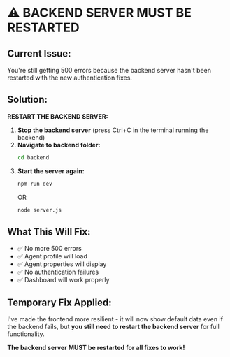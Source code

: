 # ⚠️ BACKEND SERVER MUST BE RESTARTED

## Current Issue:
You're still getting 500 errors because the backend server hasn't been restarted with the new authentication fixes.

## Solution:
**RESTART THE BACKEND SERVER:**

1. **Stop the backend server** (press Ctrl+C in the terminal running the backend)
2. **Navigate to backend folder:**
   ```bash
   cd backend
   ```
3. **Start the server again:**
   ```bash
   npm run dev
   ```
   OR
   ```bash
   node server.js
   ```

## What This Will Fix:
- ✅ No more 500 errors
- ✅ Agent profile will load
- ✅ Agent properties will display
- ✅ No authentication failures
- ✅ Dashboard will work properly

## Temporary Fix Applied:
I've made the frontend more resilient - it will now show default data even if the backend fails, but **you still need to restart the backend server** for full functionality.

**The backend server MUST be restarted for all fixes to work!**